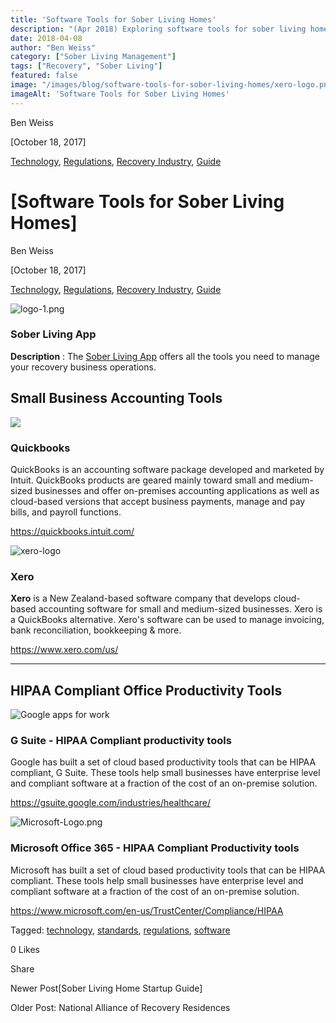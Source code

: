```yaml
---
title: 'Software Tools for Sober Living Homes'
description: "(Apr 2018) Exploring software tools for sober living homes. Discover early tech solutions for efficient management & resident support in recovery housing."
date: 2018-04-08
author: "Ben Weiss"
category: ["Sober Living Management"]
tags: ["Recovery", "Sober Living"]
featured: false
image: "/images/blog/software-tools-for-sober-living-homes/xero-logo.png"
imageAlt: 'Software Tools for Sober Living Homes'
---
```


Ben Weiss

[October 18, 2017]

[Technology](/sober-living-app-blog/category/Technology), [Regulations](/sober-living-app-blog/category/Regulations), [Recovery Industry](/sober-living-app-blog/category/Recovery+Industry), [Guide](/sober-living-app-blog/category/Guide)

#  [Software Tools for Sober Living Homes]

Ben Weiss

[October 18, 2017]

[Technology](/sober-living-app-blog/category/Technology), [Regulations](/sober-living-app-blog/category/Regulations), [Recovery Industry](/sober-living-app-blog/category/Recovery+Industry), [Guide](/sober-living-app-blog/category/Guide)

![logo-1.png](/images/blog/software-tools-for-sober-living-homes/logo-1.png)

###  

### **Sober Living App**

**Description** : The [Sober Living App](https://www.soberlivingapp.com) offers all the tools you need to manage your recovery business operations.

 

## **Small Business Accounting Tools**  
 

 

![](/images/blog/software-tools-for-sober-living-homes/image-asset.png)

 

### **Quickbooks**

QuickBooks is an accounting software package developed and marketed by Intuit. QuickBooks products are geared mainly toward small and medium-sized businesses and offer on-premises accounting applications as well as cloud-based versions that accept business payments, manage and pay bills, and payroll functions. 

https://quickbooks.intuit.com/

![xero-logo](/images/blog/software-tools-for-sober-living-homes/xero-logo.png)

### **Xero**

**Xero**  is a New Zealand-based software company that develops cloud-based accounting software for small and medium-sized businesses.  Xero is a QuickBooks alternative. Xero's software can be used to manage invoicing, bank reconciliation, bookkeeping & more. 

 <https://www.xero.com/us/>

* * *

## **HIPAA Compliant Office Productivity Tools**

 

![Google apps for work](/images/blog/software-tools-for-sober-living-homes/Google_apps_for_work.png)

### **G Suite - HIPAA Compliant productivity tools**

Google has built a set of cloud based productivity tools that can be HIPAA compliant, G Suite.  These tools help small businesses have enterprise level and compliant software at a fraction of the cost of an on-premise solution. 

<https://gsuite.google.com/industries/healthcare/>

![Microsoft-Logo.png](/images/blog/software-tools-for-sober-living-homes/Microsoft-Logo.png)

### **Microsoft Office 365 - HIPAA Compliant Productivity tools**

Microsoft has built a set of cloud based productivity tools that can be HIPAA compliant.  These tools help small businesses have enterprise level and compliant software at a fraction of the cost of an on-premise solution. 

<https://www.microsoft.com/en-us/TrustCenter/Compliance/HIPAA>

Tagged: [technology](https://soberlivingapp.com/sober-living-app-blog/tag/technology), [standards](/sober-living-app-blog/tag/standards), [regulations](/sober-living-app-blog/tag/regulations), [software](/sober-living-app-blog/tag/software)

0 Likes

Share

Newer Post[Sober Living Home Startup Guide]

Older Post: National Alliance of Recovery Residences